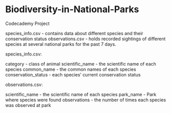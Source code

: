 # Biodiversity-in-National-Parks
 Codecademy Project

species_info.csv - contains data about different species and their conservation status
observations.csv - holds recorded sightings of different species at several national parks for the past 7 days.


species_info.csv:

category - class of animal
scientific_name - the scientific name of each species
common_name - the common names of each species
conservation_status - each species’ current conservation status


observations.csv:

scientific_name - the scientific name of each species
park_name - Park where species were found
observations - the number of times each species was observed at park